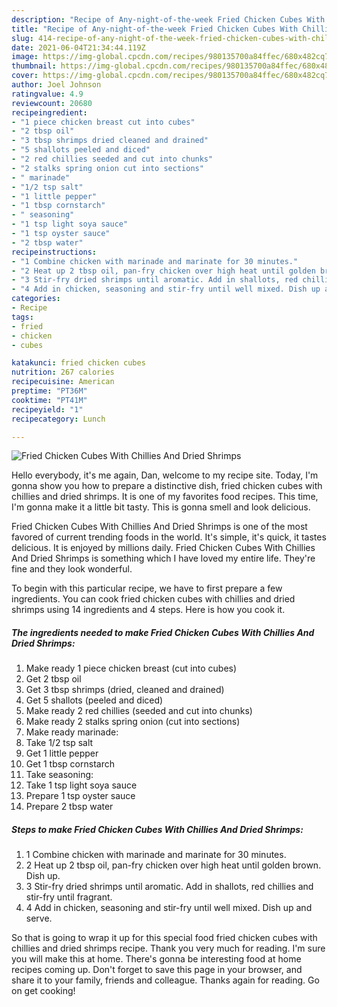 ```yaml
---
description: "Recipe of Any-night-of-the-week Fried Chicken Cubes With Chillies And Dried Shrimps"
title: "Recipe of Any-night-of-the-week Fried Chicken Cubes With Chillies And Dried Shrimps"
slug: 414-recipe-of-any-night-of-the-week-fried-chicken-cubes-with-chillies-and-dried-shrimps
date: 2021-06-04T21:34:44.119Z
image: https://img-global.cpcdn.com/recipes/980135700a84ffec/680x482cq70/fried-chicken-cubes-with-chillies-and-dried-shrimps-recipe-main-photo.jpg
thumbnail: https://img-global.cpcdn.com/recipes/980135700a84ffec/680x482cq70/fried-chicken-cubes-with-chillies-and-dried-shrimps-recipe-main-photo.jpg
cover: https://img-global.cpcdn.com/recipes/980135700a84ffec/680x482cq70/fried-chicken-cubes-with-chillies-and-dried-shrimps-recipe-main-photo.jpg
author: Joel Johnson
ratingvalue: 4.9
reviewcount: 20680
recipeingredient:
- "1 piece chicken breast cut into cubes"
- "2 tbsp oil"
- "3 tbsp shrimps dried cleaned and drained"
- "5 shallots peeled and diced"
- "2 red chillies seeded and cut into chunks"
- "2 stalks spring onion cut into sections"
- " marinade"
- "1/2 tsp salt"
- "1 little pepper"
- "1 tbsp cornstarch"
- " seasoning"
- "1 tsp light soya sauce"
- "1 tsp oyster sauce"
- "2 tbsp water"
recipeinstructions:
- "1 Combine chicken with marinade and marinate for 30 minutes."
- "2 Heat up 2 tbsp oil, pan-fry chicken over high heat until golden brown. Dish up."
- "3 Stir-fry dried shrimps until aromatic. Add in shallots, red chillies and stir-fry until fragrant."
- "4 Add in chicken, seasoning and stir-fry until well mixed. Dish up and serve."
categories:
- Recipe
tags:
- fried
- chicken
- cubes

katakunci: fried chicken cubes 
nutrition: 267 calories
recipecuisine: American
preptime: "PT36M"
cooktime: "PT41M"
recipeyield: "1"
recipecategory: Lunch

---
```



![Fried Chicken Cubes With Chillies And Dried Shrimps](https://img-global.cpcdn.com/recipes/980135700a84ffec/680x482cq70/fried-chicken-cubes-with-chillies-and-dried-shrimps-recipe-main-photo.jpg)

Hello everybody, it's me again, Dan, welcome to my recipe site. Today, I'm gonna show you how to prepare a distinctive dish, fried chicken cubes with chillies and dried shrimps. It is one of my favorites food recipes. This time, I'm gonna make it a little bit tasty. This is gonna smell and look delicious.



Fried Chicken Cubes With Chillies And Dried Shrimps is one of the most favored of current trending foods in the world. It's simple, it's quick, it tastes delicious. It is enjoyed by millions daily. Fried Chicken Cubes With Chillies And Dried Shrimps is something which I have loved my entire life. They're fine and they look wonderful.


To begin with this particular recipe, we have to first prepare a few ingredients. You can cook fried chicken cubes with chillies and dried shrimps using 14 ingredients and 4 steps. Here is how you cook it.

<!--inarticleads1-->

##### The ingredients needed to make Fried Chicken Cubes With Chillies And Dried Shrimps:

1. Make ready 1 piece chicken breast (cut into cubes)
1. Get 2 tbsp oil
1. Get 3 tbsp shrimps (dried, cleaned and drained)
1. Get 5 shallots (peeled and diced)
1. Make ready 2 red chillies (seeded and cut into chunks)
1. Make ready 2 stalks spring onion (cut into sections)
1. Make ready  marinade:
1. Take 1/2 tsp salt
1. Get 1 little pepper
1. Get 1 tbsp cornstarch
1. Take  seasoning:
1. Take 1 tsp light soya sauce
1. Prepare 1 tsp oyster sauce
1. Prepare 2 tbsp water




<!--inarticleads2-->

##### Steps to make Fried Chicken Cubes With Chillies And Dried Shrimps:

1. 1 Combine chicken with marinade and marinate for 30 minutes.
1. 2 Heat up 2 tbsp oil, pan-fry chicken over high heat until golden brown. Dish up.
1. 3 Stir-fry dried shrimps until aromatic. Add in shallots, red chillies and stir-fry until fragrant.
1. 4 Add in chicken, seasoning and stir-fry until well mixed. Dish up and serve.




So that is going to wrap it up for this special food fried chicken cubes with chillies and dried shrimps recipe. Thank you very much for reading. I'm sure you will make this at home. There's gonna be interesting food at home recipes coming up. Don't forget to save this page in your browser, and share it to your family, friends and colleague. Thanks again for reading. Go on get cooking!
